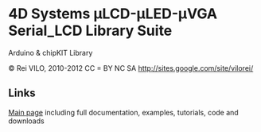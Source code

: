 
# 4D Systems μLCD-μLED-μVGA Serial_LCD Library Suite
Arduino & chipKIT Library

© Rei VILO, 2010-2012
CC = BY NC SA
http://sites.google.com/site/vilorei/

## Links
[Main page](http://sites.google.com/site/vilorei/arduino/13--serial-touch-320x240-lcd-screen)
including full documentation, examples, tutorials, code and downloads
